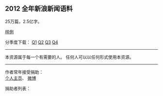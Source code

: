 <meta http-equiv="Content-Type" content="text/html; charset=utf-8">
<link href="http://jasonm23.github.com/markdown-css-themes/foghorn.css" rel="stylesheet"></link>

<title>资源</title>

## 2012 全年新浪新闻语料

25万篇，2.5亿字。 

[样例](sina.news.example.txt)

分季度下载： 
[Q1](http://pan.baidu.com/share/link?shareid=215973&uk=1795543089)
[Q2](http://pan.baidu.com/share/link?shareid=215975&uk=1795543089)
[Q3](http://pan.baidu.com/share/link?shareid=215978&uk=1795543089)
[Q4](http://pan.baidu.com/share/link?shareid=215979&uk=1795543089)

-----

本资源属于每一个有需要的人。
任何人可以以任何形式使用本资源。

-----

作者常年接受捐助：<br/>
[个人主页](http://zhangkaixu.github.com/)、
[微博](http://weibo.com/zhangkaixu)

捐助者列表：

